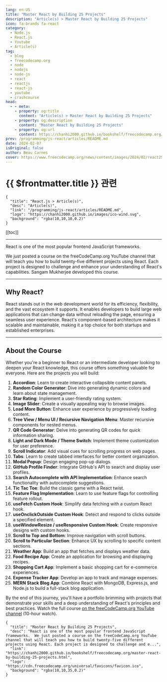 ```yaml
---
lang: en-US
title: "Master React by Building 25 Projects"
description: "Article(s) > Master React by Building 25 Projects"
icon: fa-brands fa-react
category:
  - Node.js
  - React.js
  - Youtube
  - Article(s)
tag:
  - blog
  - freecodecamp.org
  - node
  - nodejs
  - node-js
  - react
  - reactjs
  - react-js
  - youtube
  - crashcourse
head:
  - - meta:
    - property: og:title
      content: "Article(s) > Master React by Building 25 Projects"
    - property: og:description
      content: "Master React by Building 25 Projects"
    - property: og:url
      content: https://chanhi2000.github.io/bookshelf/freecodecamp.org/master-react-by-building-25-projects.html
prev: /programming/js-react/articles/README.md
date: 2024-02-07
isOriginal: false
author: Beau Carnes
cover: https://www.freecodecamp.org/news/content/images/2024/02/react25a.png
---
```


# {{ $frontmatter.title }} 관련

```component VPCard
{
  "title": "React.js > Article(s)",
  "desc": "Article(s)",
  "link": "/programming/js-react/articles/README.md",
  "logo": "https://chanhi2000.github.io/images/ico-wind.svg",
  "background": "rgba(10,10,10,0.2)"
}
```

[[toc]]

---

<SiteInfo
  name="Master React by Building 25 Projects"
  desc="React is one of the most popular frontend JavaScript frameworks.  We just posted a course on the freeCodeCamp.org YouTube channel that will teach you how to build twenty-five different projects using React. Each project is designed to challenge and e..."
  url="https://freecodecamp.org/news/master-react-by-building-25-projects"
  logo="https://cdn.freecodecamp.org/universal/favicons/favicon.ico"
  preview="https://www.freecodecamp.org/news/content/images/2024/02/react25a.png"/>

React is one of the most popular frontend JavaScript frameworks.

We just posted a course on the freeCodeCamp.org YouTube channel that will teach you how to build twenty-five different projects using React. Each project is designed to challenge and enhance your understanding of React's capabilities. Sangam Mukherjee developed this course.

---

## Why React?

React stands out in the web development world for its efficiency, flexibility, and the vast ecosystem it supports. It enables developers to build large web applications that can change data without reloading the page, ensuring a seamless user experience. React's component-based architecture makes it scalable and maintainable, making it a top choice for both startups and established enterprises.

---

## About the Course

Whether you're a beginner to React or an intermediate developer looking to deepen your React knowledge, this course offers something valuable for everyone. Here are the projects you will build:

1. **Accordion**: Learn to create interactive collapsible content panels.
2. **Random Color Generator**: Dive into generating dynamic colors and learn about state management.
3. **Star Rating**: Implement a user-friendly rating system.
4. **Image Slider**: Create a visually appealing way to browse images.
5. **Load More Button**: Enhance user experience by progressively loading content.
6. **Tree View / Menu UI / Recursive Navigation Menu**: Master recursive components for nested menus.
7. **QR Code Generator**: Delve into generating QR codes for quick information sharing.
8. **Light and Dark Mode / Theme Switch**: Implement theme customization for user preference.
9. **Scroll Indicator**: Add visual cues for scrolling progress on web pages.
10. **Tabs**: Learn to create tabbed interfaces for better content organization.
11. **Modal Popup**: Design engaging pop-up dialogs.
12. **GitHub Profile Finder**: Integrate GitHub's API to search and display user profiles.
13. **Search Autocomplete with API Implementation**: Enhance search functionality with autocomplete suggestions.
14. **Tic Tac Toe**: Build the classic game with a React twist.
15. **Feature Flag Implementation**: Learn to use feature flags for controlling feature rollout.
16. **useFetch Custom Hook**: Simplify data fetching with a custom React hook.
17. **useOnclickOutside Custom Hook**: Detect and respond to clicks outside a specified element.
18. **useWindowResize / useResponsive Custom Hook**: Create responsive designs with custom hooks.
19. **Scroll to Top and Bottom**: Improve navigation with scroll buttons.
20. **Scroll to Particular Section**: Enhance UX by scrolling to specific content sections.
21. **Weather App**: Build an app that fetches and displays weather data.
22. **Food Recipe App**: Create an application for browsing and displaying recipes.
23. **Shopping Cart App**: Implement a basic shopping cart for e-commerce experiences.
24. **Expense Tracker App**: Develop an app to track and manage expenses.
25. **MERN Stack Blog App**: Combine React with MongoDB, Express.js, and Node.js to build a full-stack blog application.

By the end of this journey, you'll have a portfolio brimming with projects that demonstrate your skills and a deep understanding of React's principles and best practices. Watch the full course [<FontIcon icon="fa-brands fa-youtube"/>on the freeCodeCamp.org YouTube channel](https://youtu.be/5ZdHfJVAY-s) (10-hour watch).

<VidStack src="youtube/5ZdHfJVAY-s" />

<!-- TODO: add ARTICLE CARD -->
```component VPCard
{
  "title": "Master React by Building 25 Projects",
  "desc": "React is one of the most popular frontend JavaScript frameworks.  We just posted a course on the freeCodeCamp.org YouTube channel that will teach you how to build twenty-five different projects using React. Each project is designed to challenge and e...",
  "link": "https://chanhi2000.github.io/bookshelf/freecodecamp.org/master-react-by-building-25-projects.html",
  "logo": "https://cdn.freecodecamp.org/universal/favicons/favicon.ico",
  "background": "rgba(10,10,35,0.2)"
}
```
